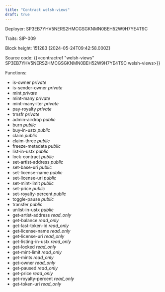 ```yaml
---
title: "Contract welsh-views"
draft: true
---
```

Deployer: SP3EB7YHV5NERS2HMCGSGKNMN0BEH52W9H7YE4T9C

Traits:
SIP-009 



Block height: 151283 (2024-05-24T09:42:58.000Z)

Source code: {{<contractref "welsh-views" SP3EB7YHV5NERS2HMCGSGKNMN0BEH52W9H7YE4T9C welsh-views>}}

Functions:

* is-owner _private_
* is-sender-owner _private_
* mint _private_
* mint-many _private_
* mint-many-iter _private_
* pay-royalty _private_
* trnsfr _private_
* admin-airdrop _public_
* burn _public_
* buy-in-ustx _public_
* claim _public_
* claim-three _public_
* freeze-metadata _public_
* list-in-ustx _public_
* lock-contract _public_
* set-artist-address _public_
* set-base-uri _public_
* set-license-name _public_
* set-license-uri _public_
* set-mint-limit _public_
* set-price _public_
* set-royalty-percent _public_
* toggle-pause _public_
* transfer _public_
* unlist-in-ustx _public_
* get-artist-address _read_only_
* get-balance _read_only_
* get-last-token-id _read_only_
* get-license-name _read_only_
* get-license-uri _read_only_
* get-listing-in-ustx _read_only_
* get-locked _read_only_
* get-mint-limit _read_only_
* get-mints _read_only_
* get-owner _read_only_
* get-paused _read_only_
* get-price _read_only_
* get-royalty-percent _read_only_
* get-token-uri _read_only_
